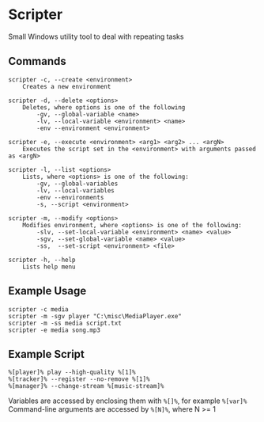 # Scripter
Small Windows utility tool to deal with repeating tasks
## Commands
```
scripter -c, --create <environment> 
	Creates a new environment
	
scripter -d, --delete <options>
	Deletes, where options is one of the following
		-gv, --global-variable <name>
		-lv, --local-variable <environment> <name>
		-env --environment <environment>
	
scripter -e, --execute <environment> <arg1> <arg2> ... <argN>
	Executes the script set in the <environment> with arguments passed as <argN>
	
scripter -l, --list <options>
	Lists, where <options> is one of the following:
		-gv, --global-variables
		-lv, --local-variables
		-env --environments
		-s, --script <environment>
	
scripter -m, --modify <options>
	Modifies environment, where <options> is one of the following:
		-slv, --set-local-variable <environment> <name> <value> 
		-sgv, --set-global-variable <name> <value>
		-ss,  --set-script <environment> <file>

scripter -h, --help
	Lists help menu
```

## Example Usage
```
scripter -c media
scripter -m -sgv player "C:\misc\MediaPlayer.exe"
scripter -m -ss media script.txt
scripter -e media song.mp3
```

## Example Script
```
%[player]% play --high-quality %[1]%
%[tracker]% --register --no-remove %[1]%
%[manager]% --change-stream %[music-stream]%
```

Variables are accessed by enclosing them with `%[]%`, for example `%[var]%`     
Command-line arguments are accessed by `%[N]%`, where N >= 1
